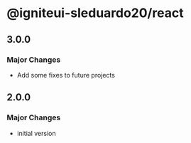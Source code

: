 # @igniteui-sleduardo20/react

## 3.0.0

### Major Changes

- Add some fixes to future projects

## 2.0.0

### Major Changes

- initial version
